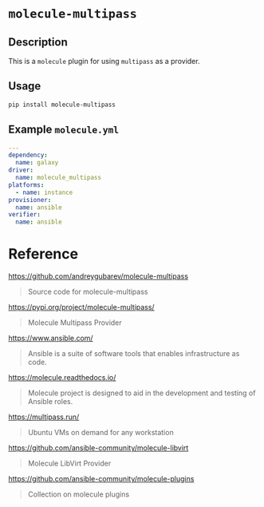 # `molecule-multipass`

## Description
This is a `molecule` plugin for using `multipass` as a provider.

## Usage
```bash
pip install molecule-multipass
```

## Example `molecule.yml`
```yaml
---
dependency:
  name: galaxy
driver:
  name: molecule_multipass
platforms:
  - name: instance
provisioner:
  name: ansible
verifier:
  name: ansible
```

# Reference
https://github.com/andreygubarev/molecule-multipass
> Source code for molecule-multipass

https://pypi.org/project/molecule-multipass/
> Molecule Multipass Provider

https://www.ansible.com/
> Ansible is a suite of software tools that enables infrastructure as code.

https://molecule.readthedocs.io/
> Molecule project is designed to aid in the development and testing of Ansible roles.

https://multipass.run/
> Ubuntu VMs on demand for any workstation

https://github.com/ansible-community/molecule-libvirt
> Molecule LibVirt Provider

https://github.com/ansible-community/molecule-plugins
> Collection on molecule plugins
